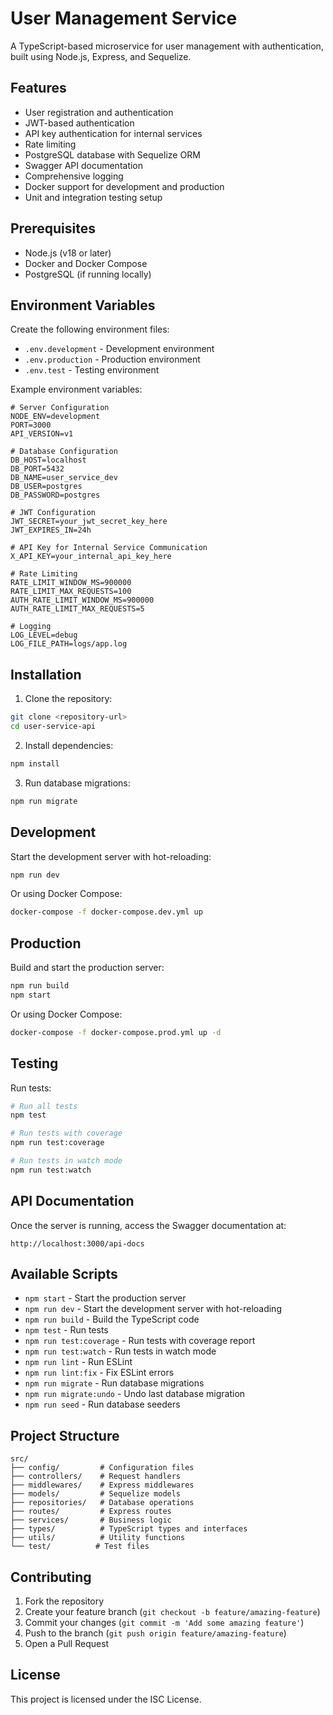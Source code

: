 # User Management Service

A TypeScript-based microservice for user management with authentication, built using Node.js, Express, and Sequelize.

## Features

- User registration and authentication
- JWT-based authentication
- API key authentication for internal services
- Rate limiting
- PostgreSQL database with Sequelize ORM
- Swagger API documentation
- Comprehensive logging
- Docker support for development and production
- Unit and integration testing setup

## Prerequisites

- Node.js (v18 or later)
- Docker and Docker Compose
- PostgreSQL (if running locally)

## Environment Variables

Create the following environment files:

- `.env.development` - Development environment
- `.env.production` - Production environment
- `.env.test` - Testing environment

Example environment variables:

```env
# Server Configuration
NODE_ENV=development
PORT=3000
API_VERSION=v1

# Database Configuration
DB_HOST=localhost
DB_PORT=5432
DB_NAME=user_service_dev
DB_USER=postgres
DB_PASSWORD=postgres

# JWT Configuration
JWT_SECRET=your_jwt_secret_key_here
JWT_EXPIRES_IN=24h

# API Key for Internal Service Communication
X_API_KEY=your_internal_api_key_here

# Rate Limiting
RATE_LIMIT_WINDOW_MS=900000
RATE_LIMIT_MAX_REQUESTS=100
AUTH_RATE_LIMIT_WINDOW_MS=900000
AUTH_RATE_LIMIT_MAX_REQUESTS=5

# Logging
LOG_LEVEL=debug
LOG_FILE_PATH=logs/app.log
```

## Installation

1. Clone the repository:
```bash
git clone <repository-url>
cd user-service-api
```

2. Install dependencies:
```bash
npm install
```

3. Run database migrations:
```bash
npm run migrate
```

## Development

Start the development server with hot-reloading:

```bash
npm run dev
```

Or using Docker Compose:

```bash
docker-compose -f docker-compose.dev.yml up
```

## Production

Build and start the production server:

```bash
npm run build
npm start
```

Or using Docker Compose:

```bash
docker-compose -f docker-compose.prod.yml up -d
```

## Testing

Run tests:

```bash
# Run all tests
npm test

# Run tests with coverage
npm run test:coverage

# Run tests in watch mode
npm run test:watch
```

## API Documentation

Once the server is running, access the Swagger documentation at:

```
http://localhost:3000/api-docs
```

## Available Scripts

- `npm start` - Start the production server
- `npm run dev` - Start the development server with hot-reloading
- `npm run build` - Build the TypeScript code
- `npm test` - Run tests
- `npm run test:coverage` - Run tests with coverage report
- `npm run test:watch` - Run tests in watch mode
- `npm run lint` - Run ESLint
- `npm run lint:fix` - Fix ESLint errors
- `npm run migrate` - Run database migrations
- `npm run migrate:undo` - Undo last database migration
- `npm run seed` - Run database seeders

## Project Structure

```
src/
├── config/         # Configuration files
├── controllers/    # Request handlers
├── middlewares/    # Express middlewares
├── models/         # Sequelize models
├── repositories/   # Database operations
├── routes/         # Express routes
├── services/       # Business logic
├── types/          # TypeScript types and interfaces
├── utils/          # Utility functions
└── test/          # Test files
```

## Contributing

1. Fork the repository
2. Create your feature branch (`git checkout -b feature/amazing-feature`)
3. Commit your changes (`git commit -m 'Add some amazing feature'`)
4. Push to the branch (`git push origin feature/amazing-feature`)
5. Open a Pull Request

## License

This project is licensed under the ISC License. 